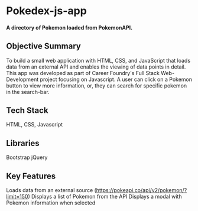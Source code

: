 # Pokedex-js-app
 
#### A directory of Pokemon loaded from PokemonAPI. 


## Objective Summary 
To build a small web application with HTML, CSS, and JavaScript that loads data from an external API and enables the viewing of data points in detail. This app was developed as part of Career Foundry's Full Stack Web-Development project focusing on Javascript. A user can click on a Pokemon button to view more information, or, they can search for specific pokemon in the search-bar. 

## Tech Stack 
HTML, CSS, Javascript

## Libraries
Bootstrap 
jQuery 

## Key Features
Loads data from an external source (https://pokeapi.co/api/v2/pokemon/?limit=150)
Displays a list of Pokemon from the API
Displays a modal with Pokemon information when selected 
